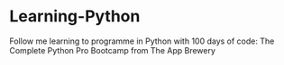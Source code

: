 # Learning-Python
Follow me learning to programme in Python with 100 days of code: The Complete Python Pro Bootcamp from The App Brewery
